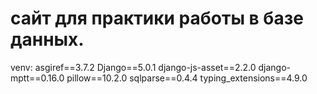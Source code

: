 # сайт для практики работы в базе данных.


venv:
asgiref==3.7.2
Django==5.0.1
django-js-asset==2.2.0
django-mptt==0.16.0
pillow==10.2.0
sqlparse==0.4.4
typing_extensions==4.9.0
